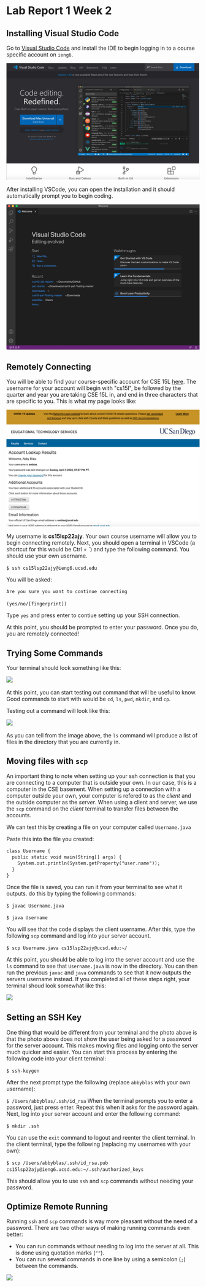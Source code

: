# Lab Report 1 Week 2


## Installing Visual Studio Code

Go to [Visual Studio Code](https://code.visualstudio.com/) and install the IDE to begin logging in to a course specific account on ```ieng6```.


![](vscodess.png)


After installing VSCode, you can open the installation and it should automatically prompt you to begin coding.


![](vscodess2.png)


## Remotely Connecting

You will be able to find your course-specific account for CSE 15L [here](https://sdacs.ucsd.edu/~icc/index.php). The username for your account will begin with "cs15l", be followed by the quarter and year you are taking CSE 15L in, and end in three characters that are specific to you. This is what my page looks like:


![](etsss.png)


My username is **cs15lsp22ajy**. Your own course username will allow you to begin connecting remotely. Next, you should open a terminal in VSCode (a shortcut for this would be Ctrl + `) and type the following command. You should use your own username.

```$ ssh cs15lsp22ajy@ieng6.ucsd.edu```

You will be asked:

```
Are you sure you want to continue connecting

(yes/no/[fingerprint])
```


Type ```yes``` and press enter to contiue setting up your SSH connection.

At this point, you should be prompted to enter your password. Once you do, you are remotely connected!

## Trying Some Commands

Your terminal should look something like this:


![](terminalss.png)


At this point, you can start testing out command that will be useful to know. Good commands to start with would be ```cd```, ```ls```, ```pwd```, ```mkdir```, and ```cp```.

Testing out a command will look like this:

![](terminalss2.png)


As you can tell from the image above, the ```ls``` command will produce a list of files in the directory that you are currently in.

## Moving files with ```scp```

An important thing to note when setting up your ssh connection is that you are connecting to a computer that is outside your own. In our case, this is a computer in the CSE basement. When setting up a connection with a computer outside your own, your computer is refered to as the *client* and the outside computer as the *server*. When using a client and server, we use the ```scp``` command on the *client* terminal to transfer files between the accounts.

We can test this by creating a file on your computer called ```Username.java```

Paste this into the file you created:

```
class Username {
  public static void main(String[] args) {
    System.out.println(System.getProperty("user.name"));
  }
}
```

Once the file is saved, you can run it from your terminal to see what it outputs. do this by typing the following commands:

```$ javac Username.java```

```$ java Username```

You will see that the code displays the client username. After this, type the following ```scp``` command and log into your server account.

```$ scp Username.java cs15lsp22ajy@ucsd.edu:~/```

At this point, you should be able to log into the server account and use the ```ls``` command to see that ```Username.java``` is now in the directory. You can then run the previous ```javac``` and ```java``` commands to see that it now outputs the servers username instead. If you completed all of these steps right, your terminal shoud look somewhat like this:

![](terminalss3.png)

## Setting an SSH Key

One thing that would be different from your terminal and the photo above is that the photo above does not show the user being asked for a password for the server account. This makes moving files and logging onto the server much quicker and easier. You can start this process by entering the following code into your client terminal:

```$ ssh-keygen```

After the next prompt type the following (replace ```abbyblas``` with your own username):

```$ /Users/abbyblas/.ssh/id_rsa```
When the terminal prompts you to enter a password, just press enter. Repeat this when it asks for the password again. Next, log into your server account and enter the following command:

```$ mkdir .ssh```

You can use the ```exit``` command to logout and reenter the client terminal. In the client terminal, type the following (replacing my usernames with your own):

```$ scp /Users/abbyblas/.ssh/id_rsa.pub cs15lsp22ajy@ieng6.ucsd.edu:~/.ssh/authorized_keys```

This should allow you to use ```ssh``` and ```scp``` commands without needing your password.


## Optimize Remote Running

Running ```ssh``` and ```scp``` commands is way more pleasant without the need of a password. There are two other ways of making running commands even better:
* You can run commands without needing to log into the server at all. This is done using quotation marks (```""```).
* You can run several commands in one line by using a semicolon (```;```) between the commands.

![](terminalss4.png)